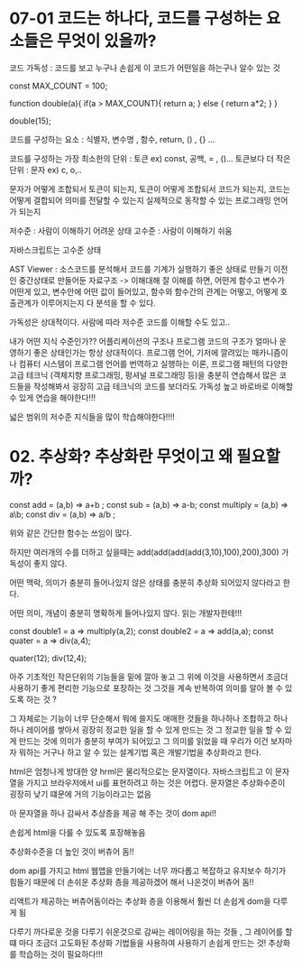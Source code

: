 # 07-01 코드는 하나다, 코드를 구성하는 요소들은 무엇이 있을까?

코드 가독성 : 코드를 보고 누구나 손쉽게 이 코드가 어떤일을 하는구나 알수 있는 것

const MAX_COUNT = 100;

function double(a){
if(a > MAX_COUNT){
return a;
} else {
return a\*2;
}
}

double(15);

코드를 구성하는 요소 : 식별자, 변수명 , 함수, return, () , {} ...

코드를 구성하는 가장 최소한의 단위 : 토큰 ex) const, 공백, = , ()...
토큰보다 더 작은 단위 : 문자 ex) c, o,..

문자가 어떻게 조합되서 토큰이 되는지, 토큰이 어떻게 조합되서 코드가 되는지, 코드는 어떻게 결합되어 의미를 전달할 수 있는지
실제적으로 동작할 수 있는 프로그래밍 언어가 되는지

저수준 : 사람이 이해하기 어려운 상태
고수준 : 사람이 이해하기 쉬움

자바스크립트는 고수준 상태

AST Viewer : 소스코드를 분석해서 코드를 기계가 실행하기 좋은 상태로 만들기 이전인 중간상태로 만들어둔 자료구조
-> 이해대해 잘 이해를 하면, 어떤게 함수고 변수가 어떤게 있고, 변수안에 어떤 값이 들어있고, 함수와 함수간의 관계는 어떻고,
어떻게 호출관계가 이루어지는지 다 분석을 할 수 있다.

가독성은 상대적이다.
사람에 따라 저수준 코드를 이해할 수도 있고..

내가 어떤 지식 수준인가??
어플리케이션의 구조나 프로그램 코드의 구조가 얼마나 운영하기 좋은 상태인가는 항상 상대적이다.
프로그램 언어, 기저에 깔려있는 매카니즘이나 컴퓨터 시스템이 프로그램 언어를 번역하고 실행하는 이론, 프로그램 패턴의 다양한 고급 테크닉 (객체지향 프로그래밍, 펑셔널 프로그래밍 등)을 충분히 연습해서 많은 코드들을 작성해봐서 굉장히 고급 테크닉의 코드를 보더라도 가독성 높고 바로바로 이해할 수 있게 연습을 해야한다!!!

넓은 범위의 저수준 지식들을 많이 학습해야한다!!!!

# 02. 추상화? 추상화란 무엇이고 왜 필요할까?

const add = (a,b) => a+b ;
const sub = (a,b) => a-b;
const multiply = (a,b) => a\b;
const div = (a,b) => a/b ;

위와 같은 간단한 함수는 쓰임이 많다.

하지만 여러개의 수를 더하고 싶을때는
add(add(add(add(3,10),100),200),300)
가독성이 좋지 않다.

어떤 맥락, 의미가 충분히 들어나있지 않은 상태를 충분히 추상화 되어있지 않다라고 한다.

어떤 의미, 개념이 충분히 명확하게 들어나있지 않다. 읽는 개발자한테!!!

const double1 = a => multiply(a,2);
const double2 = a => add(a,a);
const quater = a => div(a,4);

quater(12);
div(12,4);

아주 기초적인 작은단위의 기능들을 밑에 깔아 놓고 그 위에 이것을 사용하면서 조금더 사용하기 좋게 편리한 기능으로 포장하는 것
그것을 계속 반복하여 의미를 알아 볼 수 있도록 하는 것 ?

그 자체로는 기능이 너무 단순해서 뭐에 쓸지도 애매한 것들을 하나하나 조합하고 하나하나 레이어를 쌓아서 굉장히 정교한 일을 할 수 있게 만드는 것
그 정교한 일을 할 수 있게 만드는 것에 의미가 충분히 부여가 되어있고 그 의미를 읽었을 때 우리가 이건 보자마자 뭐하는 거구나 하고 알 수 있는 설계기법 혹은 개발기법을 추상화라고 한다.

html은 엄청나게 방대한 양
hrml은 물리적으로는 문자열이다.
자바스크립트고 이 문자열을 가지고 브라우저에서 ui를 표현하려고 하는 것은 어렵다.
문자열은 추상화수준이 굉장히 낮기 떄문에 거의 기능이라고는 없음

아 문자열을 하나 감싸서 추상층을 제공 해 주는 것이 dom api!!

손쉽게 html을 다룰 수 있도록 포장해놓음

추상화수준을 더 높인 것이 버츄어 돔!!

dom api를 가지고 html 웹앱을 만들기에는 너무 까다롭고 복잡하고 유지보수 하기가 힘들기 때문에
더 손쉬운 추상화 층을 제공하겠어 해서 나온것이 버츄어 돔!!

리액트가 제공하는 버츄어돔이라는 추상화 층을 이용해서 훨씬 더 손쉽게 dom을 다루게 됨

다루기 까다로운 것을 다루기 쉬운것으로 감싸는 레이어링을 하는 것들 , 그 레이어를 할 떄 마다 조금더 고도화된 추상화 기법들을 사용하여 사용하기 손쉽게 만드는 것!
추상화를 학습하는 것이 필요하다!!!
